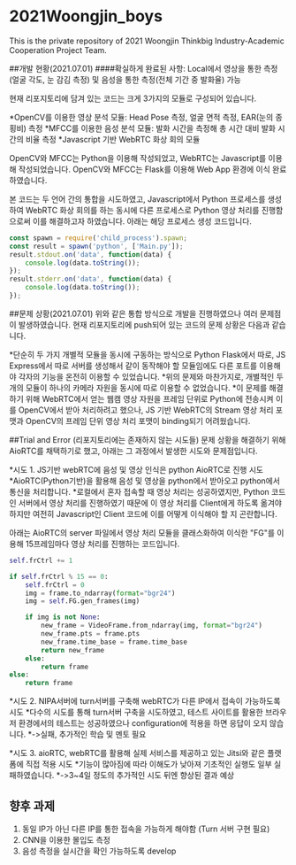 # 2021Woongjin_boys
This is the private repository of 2021 Woongjin Thinkbig Industry-Academic Cooperation Project Team.

##개발 현황(2021.07.01)
####확실하게 완료된 사항: Local에서 영상을 통한 측정(얼굴 각도, 눈 감김 측정) 및 음성을 통한 측정(전체 기간 중 발화율) 가능

현재 리포지토리에 담겨 있는 코드는 크게 3가지의 모듈로 구성되어 있습니다.

*OpenCV를 이용한 영상 분석 모듈: Head Pose 측정, 얼굴 면적 측정, EAR(눈의 종횡비) 측정
*MFCC를 이용한 음성 분석 모듈: 발화 시간을 측정해 총 시간 대비 발화 시간의 비율 측정
*Javascript 기반 WebRTC 화상 회의 모듈

OpenCV와 MFCC는 Python을 이용해 작성되었고, WebRTC는 Javascript를 이용해 작성되었습니다.
OpenCV와 MFCC는 Flask를 이용해 Web App 환경에 이식 완료하였습니다.

본 코드는 두 언어 간의 통합을 시도하였고, Javascript에서 Python 프로세스를 생성하여 WebRTC 화상 회의를 하는 동시에 다른 프로세스로 Python 영상 처리를 진행함으로써 이를 해결하고자 하였습니다. 아래는 해당 프로세스 생성 코드입니다.

```javascript
const spawn = require('child_process').spawn; 
const result = spawn('python', ['Main.py']); 
result.stdout.on('data', function(data) { 
    console.log(data.toString()); 
}); 
result.stderr.on('data', function(data) { 
    console.log(data.toString()); 
});
```

##문제 상황(2021.07.01)
위와 같은 통합 방식으로 개발을 진행하였으나 여러 문제점이 발생하였습니다. 현재 리포지토리에 push되어 있는 코드의 문제 상황은 다음과 같습니다.

*단순히 두 가지 개별적 모듈을 동시에 구동하는 방식으로 Python Flask에서 따로, JS Express에서 따로 서버를 생성해서 같이 동작해야 할 모듈임에도 다른 포트를 이용해야 각자의 기능을 온전히 이용할 수 있었습니다.
*위의 문제와 마찬가지로, 개별적인 두 개의 모듈이 하나의 카메라 자원을 동시에 따로 이용할 수 없었습니다.
*이 문제를 해결하기 위해 WebRTC에서 얻는 웹캠 영상 자원을 프레임 단위로 Python에 전송시켜 이를 OpenCV에서 받아 처리하려고 했으나, JS 기반 WebRTC의 Stream 영상 처리 포맷과 OpenCV의 프레임 단위 영상 처리 포맷이 binding되기 어려웠습니다.

##Trial and Error (리포지토리에는 존재하지 않는 시도들)
문제 상황을 해결하기 위해 AioRTC를 채택하기로 했고, 아래는 그 과정에서 발생한 시도와 문제점입니다.

*시도 1. JS기반 webRTC에 음성 및 영상 인식은 python AioRTC로 진행 시도
    *AioRTC(Python기반)을 활용해 음성 및 영상을 python에서 받아오고 python에서 통신을 처리합니다.
    *로컬에서 혼자 접속할 때 영상 처리는 성공하였지만, Python 코드인 서버에서 영상 처리를 진행하였기 때문에 이 영상 처리를 Client에게 하도록 옮겨야 하지만 여전히 Javascript인 Client 코드에 이를 어떻게 이식해야 할 지 곤란합니다.

아래는 AioRTC의 server 파일에서 영상 처리 모듈을 클래스화하여 이식한 "FG"를 이용해 15프레임마다 영상 처리를 진행하는 코드입니다.
```python
self.frCtrl += 1

if self.frCtrl % 15 == 0:
    self.frCtrl = 0
    img = frame.to_ndarray(format="bgr24")
    img = self.FG.gen_frames(img)

    if img is not None:
        new_frame = VideoFrame.from_ndarray(img, format="bgr24")
        new_frame.pts = frame.pts
        new_frame.time_base = frame.time_base
        return new_frame
    else:
        return frame
else:
    return frame
```

*시도 2. NIPA서버에 turn서버를 구축해 webRTC가 다른 IP에서 접속이 가능하도록 시도
    *다수의 시도를 통해 turn서버 구축을 시도하였고, 테스트 사이트를 활용한 브라우저 환경에서의 테스트는 성공하였으나 configuration에 적용을 하면 응답이 오지 않습니다.
    *->실패, 추가적인 학습 및 멘토 필요

*시도 3. aioRTC, webRTC를 활용해 실제 서비스를 제공하고 있는 Jitsi와 같은 플랫폼에 직접 적용 시도
    *기능이 많아짐에 따라 이해도가 낮아져 기초적인 실행도 일부 실패하였습니다.
    *->3~4일 정도의 추가적인 시도 뒤엔 향상된 결과 예상

## 향후 과제
1. 동일 IP가 아닌 다른 IP를 통한 접속을 가능하게 해야함 (Turn 서버 구현 필요)
2. CNN을 이용한 몰입도 측정
3. 음성 측정을 실시간을 확인 가능하도록 develop